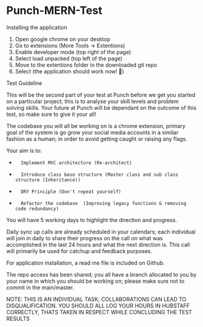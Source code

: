 # Punch-MERN-Test



Installing the application

1. Open google chrome on your desktop
2. Go to extensions (More Tools -> Extentions)
3. Enable developer mode (top right of the page)
4. Select load unpacked (top left of the page)
5. Move to the extentions folder in the downloaded git repo
6. Select (the application should work now! 🥳)

Test Guideline

This will be the second part of your test at Punch before we get you started on a particular project; this is to analyse your skill levels and problem solving skills. Your future at Punch will be dependant on the outcome of this test, so make sure to give it your all!

The codebase you will all be working on is a chrome extension, primary goal of the system is go grow your social media accounts in a similar fashion as a human; in order to avoid getting caught or raising any flags.

Your aim is to:
* 		Implement MVC architecture (Re-architect)
* 		Introduce class base structure (Master class and sub class structure (Inheritance))
* 		DRY Principle (Don't repeat yourself)
* 		Refactor the codebase  (Improving legacy functions & removing code redundancy)

You will have 5 working days to highlight the direction and progress.

Daily sync up calls are already scheduled in your calendars; each individual will join in daily to share their progress on the call on what was accomplished in the last 24 hours and what the next direction is. This call will primarily be used for catchup and feedback purposes.

For application installation, a read me file is included on Github.

The repo access has been shared; you all have a branch allocated to you by your name in which you should be working on; please make sure not to commit in the main/master.

NOTE: 
THIS IS AN INDIVIDUAL TASK; COLLABORATIONS CAN LEAD TO DISQUALIFICATION.
YOU SHOULD ALL LOG YOUR HOURS IN HUBSTAFF CORRECTLY, THATS TAKEN IN RESPECT WHILE CONCLUDING THE TEST RESULTS
